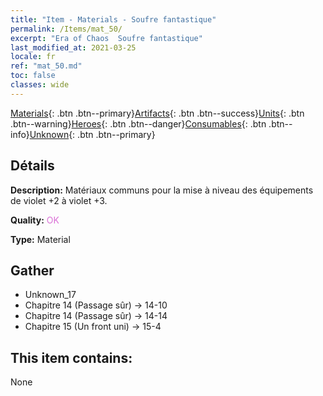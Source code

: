```yaml
---
title: "Item - Materials - Soufre fantastique"
permalink: /Items/mat_50/
excerpt: "Era of Chaos  Soufre fantastique"
last_modified_at: 2021-03-25
locale: fr
ref: "mat_50.md"
toc: false
classes: wide
---
```

 [Materials](/fr/Items/){: .btn .btn--primary}[Artifacts](/fr/Items/Artifacts/){: .btn .btn--success}[Units](/fr/Items/Units/){: .btn .btn--warning}[Heroes](/fr/Items/Heroes/){: .btn .btn--danger}[Consumables](/fr/Items/Consumables/){: .btn .btn--info}[Unknown](/fr/Items/Unknown/){: .btn .btn--primary}

## Détails
 **Description:** Matériaux communs pour la mise à niveau des équipements de violet +2 à violet +3.

 **Quality:** <span style="color: #DA70D6">OK</span>

 **Type:** Material

## Gather

*    Unknown_17 
*    Chapitre 14 (Passage sûr) -> 14-10 
*    Chapitre 14 (Passage sûr) -> 14-14 
*    Chapitre 15 (Un front uni) -> 15-4 

## This item contains:

  None

